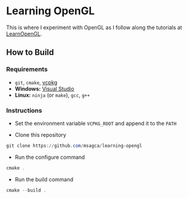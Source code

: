 # Learning OpenGL

This is where I experiment with OpenGL as I follow along the tutorials at [LearnOpenGL](https://learnopengl.com/).

## How to Build

### Requirements

- `git`, `cmake`, [vcpkg](https://github.com/microsoft/vcpkg)
- **Windows:** [Visual Studio](https://visualstudio.microsoft.com/vs/community/)
- **Linux:** `ninja` (or `make`), `gcc`, `g++`

### Instructions

- Set the environment variable `VCPKG_ROOT` and append it to the `PATH`

- Clone this repository

```powershell
git clone https://github.com/msagca/learning-opengl
```

- Run the configure command

```powershell
cmake .
```

- Run the build command

```powershell
cmake --build .
```
